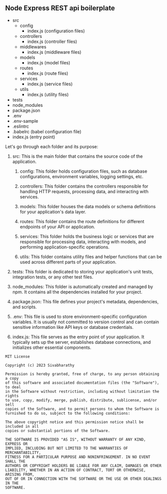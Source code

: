 


## Node Express REST api boilerplate

- src
  - config
    - index.js (configuration files)
  - controllers
    - index.js (controller files)
  - middlewares
    - index.js (middleware files)
  - models
    - index.js (model files)
  - routes
    - index.js (route files)
  - services
    - index.js (service files)
  - utils
    - index.js (utility files)
- tests
- node_modules
- package.json
- .env
- .env-sample
- .eslintrc
- .babelrc (babel configuration file)
- index.js (entry point)


Let's go through each folder and its purpose:

1. src: This is the main folder that contains the source code of the application.

    1. config: This folder holds configuration files, such as database configurations, environment variables, logging settings, etc.

    2. controllers: This folder contains the controllers responsible for handling HTTP requests, processing data, and interacting with services.

    3. models: This folder houses the data models or schema definitions for your application's data layer.

    4. routes: This folder contains the route definitions for different endpoints of your API or application.

    5. services: This folder holds the business logic or services that are responsible for processing data, interacting with models, and performing application-specific operations.

    6. utils: This folder contains utility files and helper functions that can be used across different parts of your application.

2. tests: This folder is dedicated to storing your application's unit tests, integration tests, or any other test files.

3. node_modules: This folder is automatically created and managed by npm. It contains all the dependencies installed for your project.

4. package.json: This file defines your project's metadata, dependencies, and scripts.

5. .env: This file is used to store environment-specific configuration variables. It is usually not committed to version control and can contain sensitive information like API keys or database credentials.

6. index.js: This file serves as the entry point of your application. It typically sets up the server, establishes database connections, and initializes other essential components.

```
MIT License

Copyright (c) 2023 Sivabharathy

Permission is hereby granted, free of charge, to any person obtaining a copy
of this software and associated documentation files (the "Software"), to deal
in the Software without restriction, including without limitation the rights
to use, copy, modify, merge, publish, distribute, sublicense, and/or sell
copies of the Software, and to permit persons to whom the Software is
furnished to do so, subject to the following conditions:

The above copyright notice and this permission notice shall be included in all
copies or substantial portions of the Software.

THE SOFTWARE IS PROVIDED "AS IS", WITHOUT WARRANTY OF ANY KIND, EXPRESS OR
IMPLIED, INCLUDING BUT NOT LIMITED TO THE WARRANTIES OF MERCHANTABILITY,
FITNESS FOR A PARTICULAR PURPOSE AND NONINFRINGEMENT. IN NO EVENT SHALL THE
AUTHORS OR COPYRIGHT HOLDERS BE LIABLE FOR ANY CLAIM, DAMAGES OR OTHER
LIABILITY, WHETHER IN AN ACTION OF CONTRACT, TORT OR OTHERWISE, ARISING FROM,
OUT OF OR IN CONNECTION WITH THE SOFTWARE OR THE USE OR OTHER DEALINGS IN THE
SOFTWARE.
```